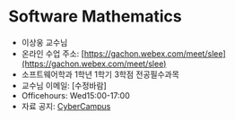 # Software Mathematics

- 이상웅 교수님
- 온라인 수업 주소: [https://gachon.webex.com/meet/slee](https://gachon.webex.com/meet/slee)
- 소프트웨어학과 1학년 1학기 3학점 전공필수과목
- 교수님 이메일: [수정바람]
- Officehours: Wed15:00-17:00
- 자료 공지: [CyberCampus](https://cyber.gachon.ac.kr/course/view.php?id=74298)
